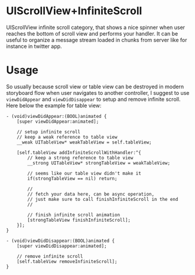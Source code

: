 UIScrollView+InfiniteScroll
===========================

UIScrollView infinite scroll category, that shows a nice spinner when user reaches the bottom of scroll view and performs your handler. It can be useful to organize a message stream loaded in chunks from server like for instance in twitter app.

# Usage

So usually because scroll view or table view can be destroyed in modern storyboard flow when user navigates to another controller, I suggest to use `viewDidAppear` and `viewDidDisappear` to setup and remove infinite scroll. Here below the example for table view:

```objc
- (void)viewDidAppear:(BOOL)animated {
    [super viewDidAppear:animated];
    
    // setup infinite scroll
    // keep a weak reference to table view
    __weak UITableView* weakTableView = self.tableView;
    
    [self.tableView addInfiniteScrollWithHandler:^{
        // keep a strong reference to table view
        __strong UITableView* strongTableView = weakTableView;
        
        // seems like our table view didn't make it
        if(strongTableView == nil) return;
        
        //
        // fetch your data here, can be async operation, 
        // just make sure to call finishInfiniteScroll in the end
        //
        
        // finish infinite scroll animation
        [strongTableView finishInfiniteScroll];
    }];
}

- (void)viewDidDisappear:(BOOL)animated {
    [super viewDidDisappear:animated];
    
    // remove infinite scroll
    [self.tableView removeInfiniteScroll];
}
```
